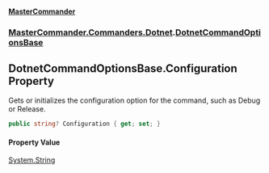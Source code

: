 #### [MasterCommander](MasterCommander.md 'MasterCommander')
### [MasterCommander.Commanders.Dotnet](MasterCommander.Commanders.Dotnet.md 'MasterCommander.Commanders.Dotnet').[DotnetCommandOptionsBase](DotnetCommandOptionsBase.md 'MasterCommander.Commanders.Dotnet.DotnetCommandOptionsBase')

## DotnetCommandOptionsBase.Configuration Property

Gets or initializes the configuration option for the command, such as Debug or Release.

```csharp
public string? Configuration { get; set; }
```

#### Property Value
[System.String](https://docs.microsoft.com/en-us/dotnet/api/System.String 'System.String')